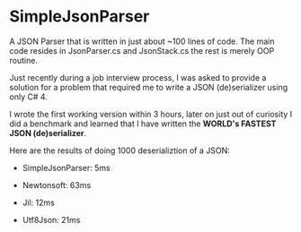 # SimpleJsonParser
A JSON Parser that is written in just about ~100 lines of code. The main code resides in JsonParser.cs and JsonStack.cs the rest is merely OOP routine.

Just recently during a job interview process, I was asked to provide a solution for a problem that required me to write a JSON (de)serializer using only C# 4.

I wrote the first working version within 3 hours, later on just out of curiosity I did a benchmark and learned that I have written the **WORLD's FASTEST JSON (de)serializer**.

Here are the results of doing 1000 deserializtion of a JSON:


- SimpleJsonParser: 5ms

- Newtonsoft: 63ms

- Jil: 12ms

- Utf8Json: 21ms
